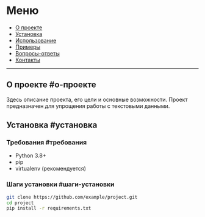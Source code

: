 # Меню

- [О проекте](#о-проекте)
- [Установка](#установка)
- [Использование](#использование)
- [Примеры](#примеры)
- [Вопросы-ответы](#вопросы-ответы)
- [Контакты](#контакты)

---

## О проекте #о-проекте

Здесь описание проекта, его цели и основные возможности. Проект предназначен для упрощения работы с текстовыми данными.

## Установка #установка

### Требования #требования
- Python 3.8+
- pip
- virtualenv (рекомендуется)

### Шаги установки #шаги-установки
```bash
git clone https://github.com/example/project.git
cd project
pip install -r requirements.txt
